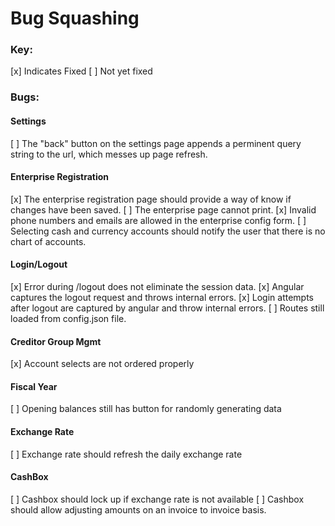 Bug Squashing
========================
### Key:
[x] Indicates Fixed
[ ] Not yet fixed

### Bugs:
#### Settings
[ ] The "back" button on the settings page appends a perminent query string to the url,
which messes up page refresh.
#### Enterprise Registration
[x] The enterprise registration page should provide a way of know if changes have been saved.
[ ] The enterprise page cannot print.
[x] Invalid phone numbers and emails are allowed in the enterprise config form.
[ ] Selecting cash and currency accounts should notify the user that there is no chart of accounts.
#### Login/Logout
[x] Error during /logout does not eliminate the session data.
[x] Angular captures the logout request and throws internal errors.
[x] Login attempts after logout are captured by angular and throw internal errors.
[ ] Routes still loaded from config.json file.
#### Creditor Group Mgmt
[x] Account selects are not ordered properly

#### Fiscal Year
[ ] Opening balances still has button for randomly generating data

#### Exchange Rate
[ ] Exchange rate should refresh the daily exchange rate

#### CashBox
[ ] Cashbox should lock up if exchange rate is not available
[ ] Cashbox should allow adjusting amounts on an invoice to invoice basis.
